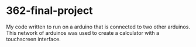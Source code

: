 # 362-final-project

My code written to run on a arduino that is connected to two other arduinos.
This network of arduinos was used to create a calculator with a touchscreen interface.
